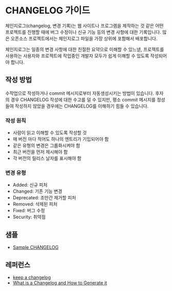 # CHANGELOG 가이드

체인지로그(changelog, 변경 기록)는 웹 사이트나 프로그램을 제작하는 것 같은 어떤 프로젝트를 진행할 때에 버그 수정이나 신규 기능 등의 변경 사항에 대한 기록입니다. 많은 오픈소스 프로젝트에서는 체인지로그 파일을 가장 상위에 포함해서 배포합니다.

체인지로그는 일종의 변경 사항에 대한 친절한 요약으로 이해할 수 있느넫, 프로젝트를 사용하는 사용자와 프로젝트에 작업중인 개발자 모두가 쉽게 이해할 수 있도록 작성되어야 합니다.

## 작성 방법
수작업으로 작성하거나 commit 메시지로부터 자동생성시키는 방법이 있습니다. 후자의 경우 CHANGELOG 작성에 대한 수고를 덜 수 있지만, 평소 commit 메시지를 정성들여 작성하지 않았을 경우에는 CHANGELOG를 이해하기 힘들 수 있습니다. 

### 작성 원칙
- 사람이 읽고 이해할 수 있도록 작성할 것
- 매 버전 마다 적어도 하나의 엔트리가 기입되어야 함
- 같은 유형의 변경은 그룹화시켜야 함
- 최근 버전을 먼저 제시해야 함
- 각 버전의 릴리스 날자를 표시해야 함

### 변경 유형
- Added: 신규 피처
- Changed: 기존 기능 변경
- Deprecated: 조만간 제거할 피처
- Removed: 삭제된 피처
- Fixed: 버그 수정
- Security: 취약점  

## 샘플
- [Sample CHANGELOG](https://gist.github.com/juampynr/4c18214a8eb554084e21d6e288a18a2c)

## 레퍼런스
- [keep a changelog](https://keepachangelog.com/en/1.0.0/)
- [What is a Changelog and How to Generate it](https://www.freecodecamp.org/news/a-beginners-guide-to-git-what-is-a-changelog-and-how-to-generate-it/)